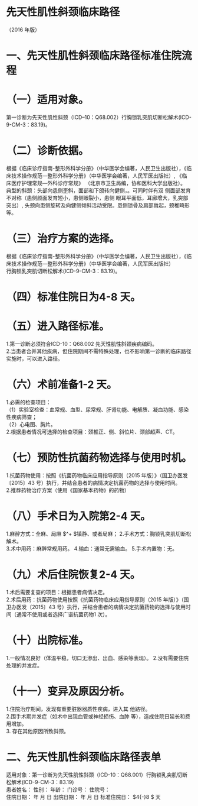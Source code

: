 # 先天性肌性斜颈临床路径  
（2016 年版）  
# 一、先天性肌性斜颈临床路径标准住院流程  
# （一）适用对象。  
第一诊断为先天性肌性斜颈（ICD–10：Q68.002）行胸锁乳突肌切断松解术(ICD-9-CM-3：83.19)。  
# （二）诊断依据。  
根据《临床诊疗指南-整形外科学分册》（中华医学会编著，人民卫生出版社），《临床技术操作规范—整形外科学分册》（中华医学会编著，人民军医出版社）, 《临床医疗护理常规—外科诊疗常规》 （北京市卫生局编，协和医科大学出版社）。  
典型的斜颈：头部向患侧歪斜，面部和下颌转向健侧，。可同时伴有双 侧面部发育不对称（患侧颜面发育短小，患侧眼裂小，患侧 眼耳平面低，耳廓增大，乳突部突出）, 头颈向患侧旋转及向健侧倾斜活动受限。患侧锁骨及肩部耸起，颈椎畸形等。  
# （三）治疗方案的选择。  
根据《临床诊疗指南-整形外科学分册》（中华医学会编著，人民卫生出版社），《临床技术操作规范—整形外科学分册》（中华医学会编著，人民军医出版社）  
行胸锁乳突肌切断松解术(ICD-9-CM-3：83.19)。  
# （四）标准住院日为4-8 天。  
# （五）进入路径标准。  
1.第一诊断必须符合ICD-10：Q68.002 先天性肌性斜颈疾病编码。  
2.当患者合并其他疾病，但住院期间不需特殊处理，也不影响第一诊断的临床路径实施时，可以进入路径。  
# （六）术前准备1-2 天。  
1.必需的检查项目：  
（1）实验室检查：血常规、血型、尿常规、肝肾功能、电解质、凝血功能、感染性疾病筛查；  
（2）心电图、胸片。  
2.根据患者情况可选择的检查项目：颈椎正、侧、斜位片、颈部超声、CT。  
# （七）预防性抗菌药物选择与使用时机。  
1.抗菌药物使用：按照《抗菌药物临床应用指导原则（2015 年版）》（国卫办医发〔2015〕43 号）执行，并结合患者的病情决定抗菌药物的选择与使用时间。  
2.推荐药物治疗方案（使用《国家基本药物》的药物）  
# （八）手术日为入院第2-4 天。  
1.麻醉方式：全麻、局麻 $^+ $镇静、或者局麻； 2.手术方式：胸锁乳突肌切断松解术。  
3.术中用药：麻醉常规用药。 4.输血：通常无需输血。  5.手术内置物：无。  
# （九）术后住院恢复2-4 天。  
1.术后需要复查的项目：根据患者病情决定。  
2.术后用药：抗菌药物使用按照《抗菌药物临床应用指导原则（2015 年版）》（国卫办医发〔2015〕43 号）执行，并结合患者的病情决定抗菌药物的选择与使用时间（通常不使用或者选择广谱抗菌药物1 次）。  
# （十）出院标准。  
1.一般情况良好（体温平稳，切口无渗出、出血、感染等表现）。 2.没有需要住院处理的并发症。  
# （十一）变异及原因分析。  
1.住院治疗期间，发现有重要脏器器质性疾病，进入其 他路径。  
2.围手术期并发症（如术中出现血管或神经损伤、血肿 等），造成住院日延长和费用增加。  
3. 存在其他原因所致斜颈。  
# 二、先天性肌性斜颈临床路径表单  
适用对象：第一诊断为先天性肌性斜颈（ICD-10：Q68.001）行胸锁乳突肌切断松解术(ICD-9-CM-3：83.19)  
患者姓名：            性别：      年龄：      门诊号：       住院号：  
住院日期：     年  月  日   出院日期：     年  月   日     标准住院日： $4{-}8 $ 天  
